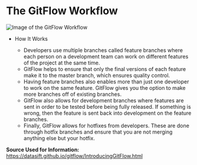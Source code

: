 # The GitFlow Workflow

![Image of the GitFlow Workflow](https://i.pinimg.com/originals/2a/5d/5c/2a5d5c1d5f42a3d0fd712ae7e4b23824.png) 

* How It Works
    
    * Developers use multiple branches called feature branches where each person on a development team can work on different features of the project at the same time.
    * GitFlow helps to ensure that only the final versions of each feature make it to the master branch, which ensures quality control.
    * Having feature branches also enables more than just one developer to work on the same feature. GitFlow gives you the option to make more branches off of existing branches.
    * GitFlow also allows for development branches where features are sent in order to be tested before being fully released. If something is wrong, then the feature is sent back into development on the feature branches.
    * Finally, GitFlow allows for hotfixes from developers. These are done through hotfix branches and ensure that you are not merging anything else but your hotfix.
    
**Source Used for Information:** https://datasift.github.io/gitflow/IntroducingGitFlow.html    
